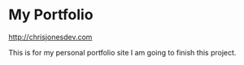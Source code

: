 # My Portfolio

http://chrisjonesdev.com

This is for my personal portfolio site
I am going to finish this project.
